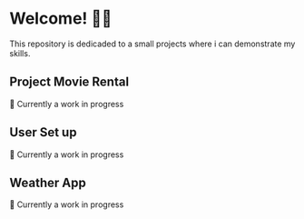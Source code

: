 # Welcome! 👋🏻
This repository is dedicaded to a small projects where i can demonstrate my skills.

## Project Movie Rental
🚧 Currently a work in progress


## User Set up
🚧 Currently a work in progress


## Weather App
🚧 Currently a work in progress
